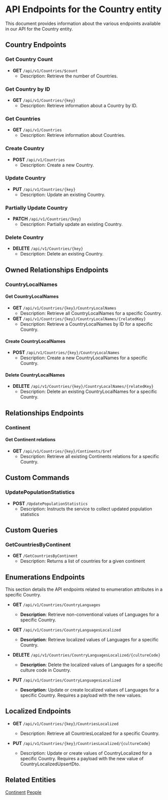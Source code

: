 # API Endpoints for the Country entity

This document provides information about the various endpoints available in our API for the Country entity.

## Country Endpoints

### Get Country Count
- **GET** `/api/v1/Countries/$count`
  - Description: Retrieve the number of Countries.

### Get Country by ID
- **GET** `/api/v1/Countries/{key}`
  - Description: Retrieve information about a Country by ID.
  
### Get Countries
- **GET** `/api/v1/Countries`
  - Description: Retrieve information about Countries.

### Create Country
- **POST** `/api/v1/Countries`
  - Description: Create a new Country.

### Update Country
- **PUT** `/api/v1/Countries/{key}`
  - Description: Update an existing Country.

### Partially Update Country
- **PATCH** `/api/v1/Countries/{key}`
  - Description: Partially update an existing Country.
 
### Delete Country
- **DELETE** `/api/v1/Countries/{key}`
  - Description: Delete an existing Country.

## Owned Relationships Endpoints

### CountryLocalNames

#### Get CountryLocalNames
- **GET** `/api/v1/Countries/{key}/CountryLocalNames`
  - Description: Retrieve all CountryLocalNames for a specific Country.
- **GET** `/api/v1/Countries/{key}/CountryLocalNames/{relatedKey}`
  - Description: Retrieve a CountryLocalNames by ID for a specific Country.

#### Create CountryLocalNames
- **POST** `/api/v1/Countries/{key}/CountryLocalNames`
  - Description: Create a new CountryLocalNames for a specific Country.

#### Delete CountryLocalNames
- **DELETE** `/api/v1/Countries/{key}/CountryLocalNames/{relatedKey}`
  - Description: Delete an existing CountryLocalNames for a specific Country.

## Relationships Endpoints

### Continent

#### Get Continent relations
- **GET** `/api/v1/Countries/{key}/Continents/$ref`
  - Description: Retrieve all existing Continents relations for a specific Country.


## Custom Commands

### UpdatePopulationStatistics
- **POST** `/UpdatePopulationStatistics`
  - Description: Instructs the service to collect updated population statistics

## Custom Queries

### GetCountriesByContinent
- **GET** `/GetCountriesByContinent`
  - Description: Returns a list of countries for a given continent

## Enumerations Endpoints

This section details the API endpoints related to enumeration attributes in a specific Country.
- **GET** `/api/v1/Countries/CountryLanguages`
  - **Description**: Retrieve non-conventional values of Languages for a specific Country.
  
- **GET** `/api/v1/Countries/CountryLanguagesLocalized`
  - **Description**: Retrieve localized values of Languages for a specific Country.

- **DELETE** `/api/v1/Countries/CountryLanguagesLocalized/{cultureCode}`
  - **Description**: Delete the localized values of Languages for a specific culture code in Country.

- **PUT** `/api/v1/Countries/CountryLanguagesLocalized`
  - **Description**: Update or create localized values of Languages for a specific Country. Requires a payload with the new values.

## Localized Endpoints

- **GET** `/api/v1/Countries/{key}/CountriesLocalized`
  - Description: Retrieve all CountriesLocalized for a specific Country.

- **PUT** `/api/v1/Countries/{key}/CountriesLocalized/{cultureCode}`
    - Description: Update or create values of CountryLocalized for a specific Country. Requires a payload with the new value of CountryLocalizedUpsertDto.

## Related Entities

[Continent](ContinentEndpoints.md)
[People](PeopleEndpoints.md)